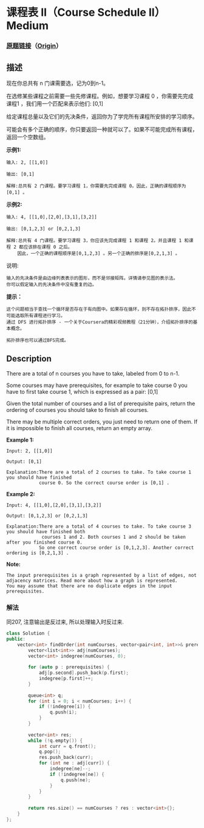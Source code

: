 # 课程表 II（Course Schedule II）Medium
### [原题链接](https://leetcode-cn.com/problems/course-schedule-ii)（[Origin](https://leetcode.com/problems/course-schedule-ii)）
## 描述
现在你总共有 n 门课需要选，记为0到n-1。

在选修某些课程之前需要一些先修课程。例如，想要学习课程 0 ，你需要先完成课程1 ，我们用一个匹配来表示他们: [0,1]

给定课程总量以及它们的先决条件，返回你为了学完所有课程所安排的学习顺序。

可能会有多个正确的顺序，你只要返回一种就可以了。如果不可能完成所有课程，返回一个空数组。

**示例1:**
```
输入: 2, [[1,0]] 

输出: [0,1]

解释:总共有 2 门课程。要学习课程 1，你需要先完成课程 0。因此，正确的课程顺序为 [0,1] 。
```

**示例2:**
```
输入: 4, [[1,0],[2,0],[3,1],[3,2]]

输出: [0,1,2,3] or [0,2,1,3]

解释:总共有 4 门课程。要学习课程 3，你应该先完成课程 1 和课程 2。并且课程 1 和课程 2 都应该排在课程 0 之后。
    因此，一个正确的课程顺序是[0,1,2,3] 。另一个正确的排序是[0,2,1,3] 。
```


说明:


	输入的先决条件是由边缘列表表示的图形，而不是邻接矩阵。详情请参见图的表示法。
	你可以假定输入的先决条件中没有重复的边。

**提示：**

	这个问题相当于查找一个循环是否存在于有向图中。如果存在循环，则不存在拓扑排序，因此不可能选取所有课程进行学习。
	通过 DFS 进行拓扑排序 - 一个关于Coursera的精彩视频教程（21分钟），介绍拓扑排序的基本概念。
	
	拓扑排序也可以通过BFS完成。
	


## Description
There are a total of n courses you have to take, labeled from 0 to n-1.

Some courses may have prerequisites, for example to take course 0 you have to first take course 1, which is expressed as a pair: [0,1]

Given the total number of courses and a list of prerequisite pairs, return the ordering of courses you should take to finish all courses.

There may be multiple correct orders, you just need to return one of them. If it is impossible to finish all courses, return an empty array.

**Example 1:**
```
Input: 2, [[1,0]] 

Output: [0,1]

Explanation:There are a total of 2 courses to take. To take course 1 you should have finished   
            course 0. So the correct course order is [0,1] .
```

**Example 2:**
```
Input: 4, [[1,0],[2,0],[3,1],[3,2]]

Output: [0,1,2,3] or [0,2,1,3]

Explanation:There are a total of 4 courses to take. To take course 3 you should have finished both     
             courses 1 and 2. Both courses 1 and 2 should be taken after you finished course 0. 
            So one correct course order is [0,1,2,3]. Another correct ordering is [0,2,1,3] .
```

**Note:**

	The input prerequisites is a graph represented by a list of edges, not adjacency matrices. Read more about how a graph is represented.
	You may assume that there are no duplicate edges in the input prerequisites.

### 解法
同207, 注意输出是反过来, 所以处理输入时反过来.

```c++
class Solution {
public:
    vector<int> findOrder(int numCourses, vector<pair<int, int>>& prerequisites) {
        vector<list<int>> adj(numCourses);
        vector<int> indegree(numCourses, 0);
        
        for (auto p : prerequisites) {
            adj[p.second].push_back(p.first);
            indegree[p.first]++;
        }
        
        queue<int> q;
        for (int i = 0; i < numCourses; i++) {
            if (!indegree[i]) {
                q.push(i);
            }
        }
        
        vector<int> res;
        while (!q.empty()) {
            int curr = q.front();
            q.pop();
            res.push_back(curr);
            for (int ne : adj[curr]) {
                indegree[ne]--;
                if (!indegree[ne]) {
                    q.push(ne);
                }
            }
        }
        
        return res.size() == numCourses ? res : vector<int>{};
    }
};
```